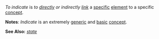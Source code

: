*To indicate* is *to [directly](https://github.com/gcassel/Modular-Organization-Terminology/blob/master/terms/direct.md) or indirectly [link](https://github.com/gcassel/Modular-Organization-Terminology/blob/master/terms/link.md)* a [specific](https://github.com/gcassel/Modular-Organization-Terminology/blob/master/terms/specific.md) [element](https://github.com/gcassel/Modular-Organization-Terminology/blob/master/terms/element.md) to a specific [concept](https://github.com/gcassel/Modular-Organization-Terminology/blob/master/terms/concept.md).

**Notes**:  *Indicate* is an extremely [generic](https://github.com/gcassel/Modular-Organization-Terminology/blob/master/terms/generic.md) and [basic](https://github.com/gcassel/Modular-Organization-Terminology/blob/master/terms/base.md) [concept](https://github.com/gcassel/Modular-Organization-Terminology/blob/master/terms/concept.md).

**See Also:** *[state](https://github.com/gcassel/Modular-Organization-Terminology/blob/master/terms/state.md)*
